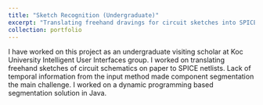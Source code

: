 ```yaml
---
title: "Sketch Recognition (Undergraduate)"
excerpt: "Translating freehand dravings for circuit sketches into SPICE netlists.<br/>"
collection: portfolio
---
```


I have worked on this project as an undergraduate visiting scholar at Koc University Intelligent User Interfaces group. I worked on translating freehand sketches of circuit schematics on paper to SPICE netlists. Lack of temporal information from the input method made component segmentation the main challenge. I worked on a dynamic programming based segmentation solution in Java.

